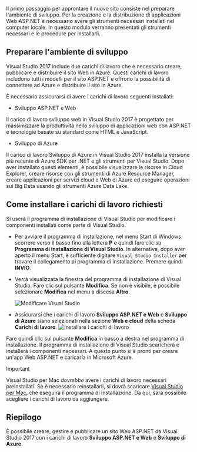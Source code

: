 Il primo passaggio per approntare il nuovo sito consiste nel preparare l'ambiente di sviluppo. Per la creazione e la distribuzione di applicazioni Web ASP.NET è necessario avere gli strumenti necessari installati nel computer locale. In questo modulo verranno presentati gli strumenti necessari e le procedure per installarli.

## <a name="prepare-your-development-environment"></a>Preparare l'ambiente di sviluppo

Visual Studio 2017 include due carichi di lavoro che è necessario creare, pubblicare e distribuire il sito Web in Azure. Questi carichi di lavoro includono tutti i modelli per il sito ASP.NET e offrono la possibilità di connettere ad Azure e distribuire il sito in Azure.

È necessario assicurarsi di avere i carichi di lavoro seguenti installati:

- Sviluppo ASP.NET e Web

Il carico di lavoro sviluppo web in Visual Studio 2017 è progettato per massimizzare la produttività nello sviluppo di applicazioni web con ASP.NET e tecnologie basate su standard come HTML e JavaScript.

- Sviluppo di Azure

Il carico di lavoro Sviluppo di Azure in Visual Studio 2017 installa la versione più recente di Azure SDK per .NET e gli strumenti per Visual Studio. Dopo aver installato questi elementi, è possibile visualizzare le risorse in Cloud Explorer, creare risorse con gli strumenti di Azure Resource Manager, creare applicazioni per servizi cloud e Web di Azure ed eseguire operazioni sui Big Data usando gli strumenti Azure Data Lake.

## <a name="how-to-install-the-required-workloads"></a>Come installare i carichi di lavoro richiesti

Si userà il programma di installazione di Visual Studio per modificare i componenti installati come parte di Visual Studio.

- Per avviare il programma di installazione, nel menu Start di Windows scorrere verso il basso fino alla lettera **P** e quindi fare clic su **Programma di installazione di Visual Studio**. In alternativa, dopo aver aperto il menu Start, è sufficiente digitare ```Visual Studio Installer``` per trovare il collegamento al programma di installazione. Premere quindi **INVIO**.

- Verrà visualizzata la finestra del programma di installazione di Visual Studio. Fare clic sul pulsante **Modifica**. Se non è visibile, è possibile selezionare **Modifica** nel menu a discesa **Altro**.

    ![Modificare Visual Studio](../media-draft/3-visual-studio-installer-modify.PNG)

- Assicurarsi che i carichi di lavoro **Sviluppo ASP.NET e Web** e **Sviluppo di Azure** siano selezionati nella sezione **Web e cloud** della scheda **Carichi di lavoro**.   ![Installare i carichi di lavoro](../media-draft/2-select-workloads.png)

Fare quindi clic sul pulsante **Modifica** in basso a destra nel programma di installazione. Il programma di installazione di Visual Studio scaricherà e installerà i componenti necessari. A questo punto si è pronti per creare un'app Web ASP.NET e caricarla in Microsoft Azure.

> [!IMPORTANT]
> Visual Studio per Mac _dovrebbe_ avere i carichi di lavoro necessari preinstallati. Se è necessario reinstallarli, si dovrà scaricare [Visual Studio per Mac](https://visualstudio.microsoft.com/thank-you-downloading-visual-studio-mac/?sku=communitymac&rel=15_), che eseguirà il programma di installazione. Da qui, sarà possibile scegliere i carichi di lavoro da aggiungere.

## <a name="summary"></a>Riepilogo

È possibile creare, gestire e pubblicare un sito Web ASP.NET da Visual Studio 2017 con i carichi di lavoro **Sviluppo ASP.NET e Web** e **Sviluppo di Azure**.
